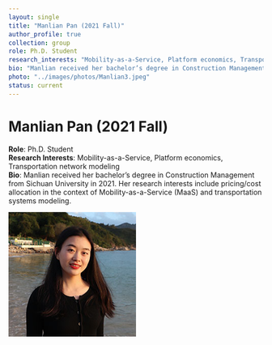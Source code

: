 ```yaml
---
layout: single
title: "Manlian Pan (2021 Fall)"
author_profile: true
collection: group
role: Ph.D. Student
research_interests: "Mobility-as-a-Service, Platform economics, Transportation network modeling"
bio: "Manlian received her bachelor’s degree in Construction Management from Sichuan University in 2021. Her research interests include pricing/cost allocation in the context of Mobility-as-a-Service (MaaS) and transportation systems modeling."
photo: "../images/photos/Manlian3.jpeg"
status: current
---
```


# Manlian Pan (2021 Fall)

**Role**: Ph.D. Student  
**Research Interests**: Mobility-as-a-Service, Platform economics, Transportation network modeling  
**Bio**: Manlian received her bachelor’s degree in Construction Management from Sichuan University in 2021. Her research interests include pricing/cost allocation in the context of Mobility-as-a-Service (MaaS) and transportation systems modeling.

![Manlian Pan](../images/photos/Manlian3.jpeg)
